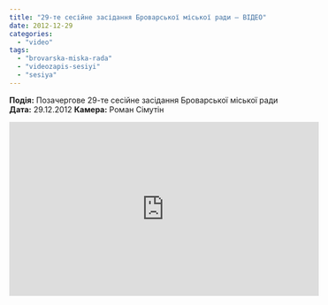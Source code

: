 ```yaml
---
title: "29-те сесійне засідання Броварської міської ради – ВІДЕО"
date: 2012-12-29
categories: 
  - "video"
tags: 
  - "brovarska-miska-rada"
  - "videozapis-sesiyi"
  - "sesiya"
---
```


**Подія:** Позачергове 29-те сесійне засідання Броварської міської ради **Дата:** 29.12.2012 **Камера:** Роман Сімутін

<iframe width="560" height="315" src="http://www.youtube.com/embed/a1fe6yDGRO0" frameborder="0" allowfullscreen></iframe>
